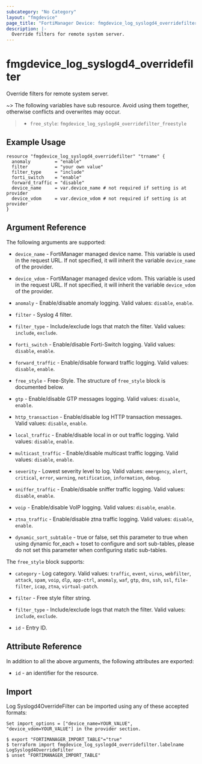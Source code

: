 ```yaml
---
subcategory: "No Category"
layout: "fmgdevice"
page_title: "FortiManager Device: fmgdevice_log_syslogd4_overridefilter"
description: |-
  Override filters for remote system server.
---
```


# fmgdevice_log_syslogd4_overridefilter
Override filters for remote system server.

~> The following variables have sub resource. Avoid using them together, otherwise conflicts and overwrites may occur.
>- `free_style`: `fmgdevice_log_syslogd4_overridefilter_freestyle`



## Example Usage

```hcl
resource "fmgdevice_log_syslogd4_overridefilter" "trname" {
  anomaly         = "enable"
  filter          = "your own value"
  filter_type     = "include"
  forti_switch    = "enable"
  forward_traffic = "disable"
  device_name     = var.device_name # not required if setting is at provider
  device_vdom     = var.device_vdom # not required if setting is at provider
}
```

## Argument Reference


The following arguments are supported:

* `device_name` - FortiManager managed device name. This variable is used in the request URL. If not specified, it will inherit the variable `device_name` of the provider.
* `device_vdom` - FortiManager managed device vdom. This variable is used in the request URL. If not specified, it will inherit the variable `device_vdom` of the provider.

* `anomaly` - Enable/disable anomaly logging. Valid values: `disable`, `enable`.

* `filter` - Syslog 4 filter.
* `filter_type` - Include/exclude logs that match the filter. Valid values: `include`, `exclude`.

* `forti_switch` - Enable/disable Forti-Switch logging. Valid values: `disable`, `enable`.

* `forward_traffic` - Enable/disable forward traffic logging. Valid values: `disable`, `enable`.

* `free_style` - Free-Style. The structure of `free_style` block is documented below.
* `gtp` - Enable/disable GTP messages logging. Valid values: `disable`, `enable`.

* `http_transaction` - Enable/disable log HTTP transaction messages. Valid values: `disable`, `enable`.

* `local_traffic` - Enable/disable local in or out traffic logging. Valid values: `disable`, `enable`.

* `multicast_traffic` - Enable/disable multicast traffic logging. Valid values: `disable`, `enable`.

* `severity` - Lowest severity level to log. Valid values: `emergency`, `alert`, `critical`, `error`, `warning`, `notification`, `information`, `debug`.

* `sniffer_traffic` - Enable/disable sniffer traffic logging. Valid values: `disable`, `enable`.

* `voip` - Enable/disable VoIP logging. Valid values: `disable`, `enable`.

* `ztna_traffic` - Enable/disable ztna traffic logging. Valid values: `disable`, `enable`.

* `dynamic_sort_subtable` - true or false, set this parameter to true when using dynamic for_each + toset to configure and sort sub-tables, please do not set this parameter when configuring static sub-tables.

The `free_style` block supports:

* `category` - Log category. Valid values: `traffic`, `event`, `virus`, `webfilter`, `attack`, `spam`, `voip`, `dlp`, `app-ctrl`, `anomaly`, `waf`, `gtp`, `dns`, `ssh`, `ssl`, `file-filter`, `icap`, `ztna`, `virtual-patch`.

* `filter` - Free style filter string.
* `filter_type` - Include/exclude logs that match the filter. Valid values: `include`, `exclude`.

* `id` - Entry ID.


## Attribute Reference

In addition to all the above arguments, the following attributes are exported:
* `id` - an identifier for the resource.

## Import

Log Syslogd4OverrideFilter can be imported using any of these accepted formats:
```
Set import_options = ["device_name=YOUR_VALUE", "device_vdom=YOUR_VALUE"] in the provider section.

$ export "FORTIMANAGER_IMPORT_TABLE"="true"
$ terraform import fmgdevice_log_syslogd4_overridefilter.labelname LogSyslogd4OverrideFilter
$ unset "FORTIMANAGER_IMPORT_TABLE"
```

